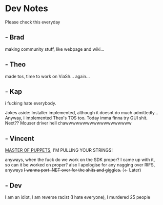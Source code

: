 # Dev Notes

Please check this everyday

## - Brad

making community stuff, like webpage and wiki...


## - Theo

made tos, time to work on ViaSh... again...

## - Kap
i fucking hate everybody.

Jokes aside: Installer implemented, although it doesnt do much admittedly... Anyway, i implemented Theo's TOS too. Today imma finna try GUI shit.  Next?? Mouser driver hell chawwwwwwwwwwwwwwwwwww

## - Vincent
[MASTER OF PUPPETS](https://open.spotify.com/track/2MuWTIM3b0YEAskbeeFE1i?si=POP0gB4nSY-stbqPH6Yt4w), I'M PULLING YOUR STRINGS!

anyways, when the fuck do we work on the SDK proper? I came up with it, so can it be worked on proper? also I apologise for any nagging over RIFS, anyways ~~I wanna port .NET over for the shits and giggles.~~ (<- Later)

## - Dev

I am an idiot, I am reverse racist (I hate everyone), I murdered 25 people

